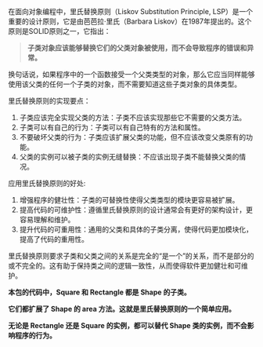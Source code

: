 
在面向对象编程中，里氏替换原则（Liskov Substitution Principle, LSP）是一个重要的设计原则，它是由芭芭拉·里氏（Barbara Liskov）在1987年提出的。这个原则是SOLID原则之一，它指出：

> **子类对象应该能够替换它们的父类对象被使用，而不会导致程序的错误和异常。**

换句话说，如果程序中的一个函数接受一个父类类型的对象，那么它应当同样能够使用该父类的任何一个子类的对象，而不需要知道这些子类对象的具体类型。

里氏替换原则的实现要点：
1. 子类应该完全实现父类的方法：子类不应该实现那些它不需要的父类方法。
2. 子类可以有自己的行为：子类可以有自己特有的方法和属性。
3. 不要破坏父类的行为：子类应该扩展父类的功能，但不应该改变父类原有的功能。
4. 父类的实例可以被子类的实例无缝替换：不应该出现子类不能替换父类的情况。

应用里氏替换原则的好处:
1. 增强程序的健壮性：子类的可替换性使得父类类型的模块更容易被扩展。
2. 提高代码的可维护性：遵循里氏替换原则的设计通常会有更好的架构设计，更容易理解和维护。
3. 提升代码的可重用性：通用的父类和具体的子类分离，使得代码更加模块化，提高了代码的重用性。

里氏替换原则要求子类和父类之间的关系是完全的“是一个”的关系，而不是部分的或不完全的。这有助于保持类之间的逻辑一致性，从而使得软件更加健壮和可维护。

**本包的代码中，Square 和 Rectangle 都是 Shape 的子类。**

**它们都扩展了 Shape 的 area 方法。这就是里氏替换原则的一个简单应用。**

**无论是 Rectangle 还是 Square 的实例，都可以替代 Shape 类的实例，而不会影响程序的行为。**

